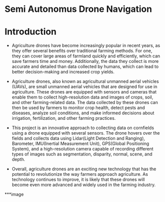 # Semi Autonomus Drone Navigation

Introduction
=============

* Agriculture drones have become increasingly popular in recent years, as they offer several benefits over traditional farming methods. For one, they can cover large areas of farmland quickly and efficiently, which can save farmers time and money. Additionally, the data they collect is more accurate and detailed than data collected by humans, which can lead to better decision-making and increased crop yields.<br />

* Agriculture drones, also known as agricultural unmanned aerial vehicles (UAVs), are small unmanned aerial vehicles that are designed for use in agriculture. These drones are equipped with sensors and cameras that enable them to collect high-resolution data and images of crops, soil, and other farming-related data. The data collected by these drones can then be used by farmers to monitor crop health, detect pests and diseases, analyze soil conditions, and make informed decisions about irrigation, fertilization, and other farming practices.<br />

* This project is an innovative approach to collecting data on cornfields using a drone equipped with several sensors. The drone hovers over the fields and collects data using Lidar(Light Detection and Ranging), Barometer, IMU(Inertial Measurement Unit), GPS(Global Positioning System), and a high-resolution camera capable of recording different types of images such as segmentation, disparity, normal, scene, and depth.<br />

* Overall, agriculture drones are an exciting new technology that has the potential to revolutionize the way farmers approach agriculture. As technology continues to improve, it is likely that these drones will become even more advanced and widely used in the farming industry.

***image

